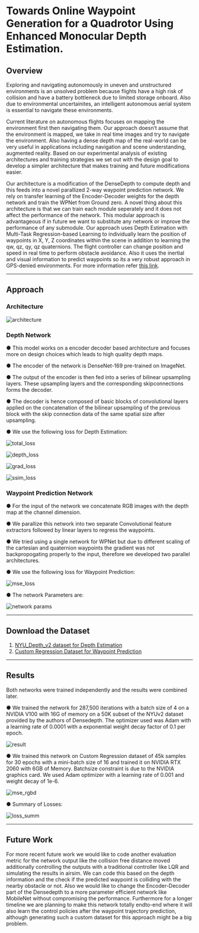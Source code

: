 # Towards Online Waypoint Generation for a Quadrotor Using Enhanced Monocular Depth Estimation.

## Overview

Exploring and navigating autonomously in uneven and unstructured environments is an unsolved problem because flights have a high risk of collision and have a battery bottleneck due to limited storage onboard. Also due to environmental uncertainites, an intelligent autonomous aerial system is essential to navigate these environments. 

Current literature on autonomous flights focuses on mapping the environment first then navigating them. Our approach doesn’t assume that the environment is mapped, we take in real time images and try to navigate the environment. Also having a dense depth map of the real-world can be very useful in applications including navigation and scene understanding, augmented reality. Based on our experimental analysis of existing architectures and training strategies we set out with the design goal to develop a simpler architecture that makes training and future modifications easier. 

Our architecture is a modification of the DenseDepth to compute depth and this feeds into a novel parallized 2-way waypoint prediction network. We rely on transfer learning of the Encoder-Decoder weights for the depth network and train the WPNet from Ground zero. A novel thing about this architecture is that we can train each module seperately and it does not affect the performance of the network. This modular approach is advantageous if in future we want to substitute any network or improve the performance of any submodule. Our approach uses Depth Estimation with Multi-Task Regression-based Learning to individually learn the position of waypoints in X, Y, Z coordinates within the scene in addition to learning the qw, qz, qy, qz quaternions. The flight controller can change position and speed in real time to perform obstacle avoidance. Also it uses the inertial and visual information to predict waypoints so its a very robust approach in GPS-denied environments. For more information refer [this link](https://github.com/savnani5/WPNet/blob/main/CVPR_2022.pdf).

---
## Approach

### Architecture

![architecture](git_images/architecture.PNG)


### Depth Network

● This model works on a encoder decoder based architecture and focuses more on design choices which leads to high quality depth maps. 

● The encoder of the network is DenseNet-169 pre-trained on ImageNet. 

● The output of the encoder is then fed into a series of bilinear upsampling layers. These upsampling layers and the corresponding skipconnections forms the decoder. 

● The decoder is hence composed of basic blocks of convolutional layers applied on the concatenation of the bilinear upsampling of the previous block with the skip connection data of the same spatial size after upsampling.

● We use the following loss for Depth Estimation:

![total_loss](git_images/total_loss.PNG)

![depth_loss](git_images/depth_loss.PNG)

![grad_loss](git_images/grad_loss.PNG)

![ssim_loss](git_images/ssim_loss.PNG)


### Waypoint Prediction Network

● For the input of the network we concatenate RGB images with the depth map at the channel dimension. 

● We parallize this network into two separate Convolutional feature extractors followed by linear layers to regress the waypoints. 

● We tried using a single network for WPNet but due to different scaling of the cartesian and quaternion waypoints the gradient was not backpropogating properly to the input, therefore we developed two parallel architectures.

● We use the following loss for Waypoint Prediction:

![mse_loss](git_images/mse_loss.PNG)

● The network Parameters are:

![network params](git_images/params.PNG)

---
## Download the Dataset

1) [NYU_Depth_v2 dataset for Depth Estimation](https://s3-eu-west-1.amazonaws.com/densedepth/nyu_test.zip)
2) [Custom Regression Dataset for Waypoint Prediction](https://drive.google.com/drive/folders/16ZIi2aNkl4y1HaZcLaSx453Y9vk-LaTC?usp=sharing) 

---
## Results

Both networks were trained independently and the results were combined later.

● We trained the network for 287,500 iterations with a batch size of 4 on a NVIDIA V100 with 16G of memory on a 50K subset of the NYUv2 dataset provided by the authors of Densedepth. The optimizer used was Adam with a learning rate of 0.0001 with a exponential weight decay factor of 0.1 per epoch.

![result](git_images/res.PNG)

● We trained this network on Custom Regression dataset of 45k samples for 30 epochs with a mini-batch size of 16 and trained it on NVIDIA RTX 2060 with 6GB of Memory. Batchsize constraint is due to the NVIDIA graphics card. We used Adam optimizer with a learning rate of 0.001 and weight decay of 1e-6.

![mse_rgbd](git_images/mse_rgbd.PNG)

● Summary of Losses:

![loss_summ](git_images/loss_summ.PNG)

---
## Future Work

For more recent future work we would like to code another evaluation metric for the network output like the collision free distance moved additionally controlling the outputs with a traditional controller like LQR and simulating the results in airsim. We can code this based on the depth information and the check if the predicted waypoint is colliding with the nearby obstacle or not. Also we would like to change the Encoder-Decoder part of the Densedepth to a more parameter efficient network like MobileNet without compromising the performance. Furthermore for a longer timeline we are planning to make this network totally endto-end where it will also learn the control policies after the waypoint trajectory prediction, although generating such a custom dataset for this approach might be a big problem.
